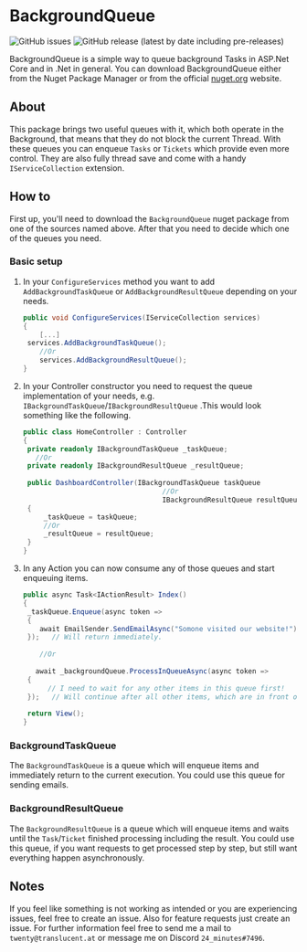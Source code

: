 # BackgroundQueue

<img alt="GitHub issues" src="https://img.shields.io/github/issues-raw/TwentyFourMinutes/BackgroundQueue"> <img alt="GitHub release (latest by date including pre-releases)" src="https://img.shields.io/github/v/release/TwentyFourMinutes/BackgroundQueue?include_prereleases">

BackgroundQueue is a simple way to queue background Tasks in ASP.Net Core and in .Net in general.
You can download BackgroundQueue either from the Nuget Package Manager or from the official [nuget.org]() website.

## About

This package brings two useful queues with it, which both operate in the Background, that means that they do not block the current Thread. With these queues you can enqueue `Tasks` or `Tickets` which provide even more control. They are also fully thread save and come with a handy `IServiceCollection` extension.

## How to

First up, you'll need to download the `BackgroundQueue` nuget package from one of the sources named above. After that you need to decide which one of the queues you need.

### Basic setup 

1. In your `ConfigureServices` method you want to add `AddBackgroundTaskQueue` or `AddBackgroundResultQueue` depending on your needs.

   ```c#
   public void ConfigureServices(IServiceCollection services)
   {
       [...]
   	services.AddBackgroundTaskQueue();
       //Or
       services.AddBackgroundResultQueue();
   }
   ```

2. In your Controller constructor you need to request the queue implementation of your needs, e.g. `IBackgroundTaskQueue`/`IBackgroundResultQueue` .This would look something like the following.

   ```c#
   public class HomeController : Controller
   {
   	private readonly IBackgroundTaskQueue _taskQueue;
      //Or
   	private readonly IBackgroundResultQueue _resultQueue;
       
   	public DashboardController(IBackgroundTaskQueue taskQueue
   							         //Or
   							         IBackgroundResultQueue resultQueue)
   	{
   		_taskQueue = taskQueue;
   		//Or
   		_resultQueue = resultQueue;
   	}
   }
   ```

3. In any Action you can now consume any of those queues and start enqueuing items.

   ```c#
   public async Task<IActionResult> Index()
   {
   	_taskQueue.Enqueue(async token =>
   	{
   	   await EmailSender.SendEmailAsync("Somone visited our website!");
   	});   // Will return immediately.
       
       //Or
       
      await _backgroundQueue.ProcessInQueueAsync(async token =>
   	{
         // I need to wait for any other items in this queue first!
   	});   // Will continue after all other items, which are in front of it are processed.
       
   	return View();
   }
   ```

   

### BackgroundTaskQueue

The `BackgroundTaskQueue` is a queue which will enqueue items and immediately return to the current execution. You could use this queue for sending emails.

### BackgroundResultQueue

The `BackgroundResultQueue` is a queue which will enqueue items and waits until the `Task`/`Ticket` finished processing including the result. You could use this queue, if you want requests to get processed step by step, but still want everything happen asynchronously.

## Notes

If you feel like something is not working as intended or you are experiencing issues, feel free to create an issue. Also for feature requests just create an issue. For further information feel free to send me a mail to `twenty@translucent.at` or message me on Discord `24_minutes#7496`.
